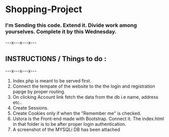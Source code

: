 # Shopping-Project
### I'm Sending this code. Extend it. Divide work among yourselves. Complete it by this Wednesday.

---x---x---x---

INSTRUCTIONS / Things to do :
---------------------------

---x---x---x---

1. Index.php is meant to be served first.
2. Connect the tempate of the website to the the login and registration papge by proper routing.
3. On clicking Account link fetch the data from the db i.e name, address etc..
4. Create Sessions.
5. Create Cookies only if when the "Remember me" is checked.
6. Ustora is the Front-end made with Bootstrap. Connect it. The index.html in that folder is to be
   after proper login authentication. 
7. A screenshot of the MYSQLi DB has been attached
